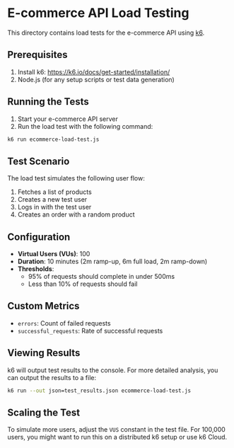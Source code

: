 # E-commerce API Load Testing

This directory contains load tests for the e-commerce API using [k6](https://k6.io/).

## Prerequisites

1. Install k6: https://k6.io/docs/get-started/installation/
2. Node.js (for any setup scripts or test data generation)

## Running the Tests

1. Start your e-commerce API server
2. Run the load test with the following command:

```bash
k6 run ecommerce-load-test.js
```

## Test Scenario

The load test simulates the following user flow:
1. Fetches a list of products
2. Creates a new test user
3. Logs in with the test user
4. Creates an order with a random product

## Configuration

- **Virtual Users (VUs)**: 100
- **Duration**: 10 minutes (2m ramp-up, 6m full load, 2m ramp-down)
- **Thresholds**:
  - 95% of requests should complete in under 500ms
  - Less than 10% of requests should fail

## Custom Metrics

- `errors`: Count of failed requests
- `successful_requests`: Rate of successful requests

## Viewing Results

k6 will output test results to the console. For more detailed analysis, you can output the results to a file:

```bash
k6 run --out json=test_results.json ecommerce-load-test.js
```

## Scaling the Test

To simulate more users, adjust the `VUS` constant in the test file. For 100,000 users, you might want to run this on a distributed k6 setup or use k6 Cloud.

